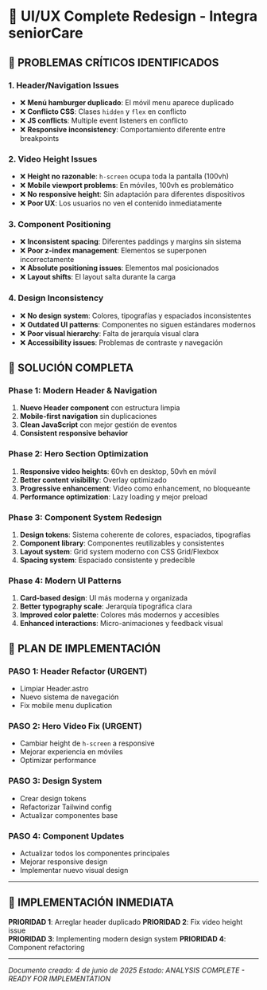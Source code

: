 # 🎨 UI/UX Complete Redesign - Integra seniorCare

## 🚨 PROBLEMAS CRÍTICOS IDENTIFICADOS

### 1. **Header/Navigation Issues**
- ❌ **Menú hamburger duplicado**: El móvil menu aparece duplicado
- ❌ **Conflicto CSS**: Clases `hidden` y `flex` en conflicto
- ❌ **JS conflicts**: Multiple event listeners en conflicto
- ❌ **Responsive inconsistency**: Comportamiento diferente entre breakpoints

### 2. **Video Height Issues**
- ❌ **Height no razonable**: `h-screen` ocupa toda la pantalla (100vh)
- ❌ **Mobile viewport problems**: En móviles, 100vh es problemático
- ❌ **No responsive height**: Sin adaptación para diferentes dispositivos
- ❌ **Poor UX**: Los usuarios no ven el contenido inmediatamente

### 3. **Component Positioning**
- ❌ **Inconsistent spacing**: Diferentes paddings y margins sin sistema
- ❌ **Poor z-index management**: Elementos se superponen incorrectamente
- ❌ **Absolute positioning issues**: Elementos mal posicionados
- ❌ **Layout shifts**: El layout salta durante la carga

### 4. **Design Inconsistency**
- ❌ **No design system**: Colores, tipografías y espaciados inconsistentes
- ❌ **Outdated UI patterns**: Componentes no siguen estándares modernos
- ❌ **Poor visual hierarchy**: Falta de jerarquía visual clara
- ❌ **Accessibility issues**: Problemas de contraste y navegación

## 🎯 SOLUCIÓN COMPLETA

### Phase 1: Modern Header & Navigation
1. **Nuevo Header component** con estructura limpia
2. **Mobile-first navigation** sin duplicaciones
3. **Clean JavaScript** con mejor gestión de eventos
4. **Consistent responsive behavior**

### Phase 2: Hero Section Optimization  
1. **Responsive video heights**: 60vh en desktop, 50vh en móvil
2. **Better content visibility**: Overlay optimizado
3. **Progressive enhancement**: Video como enhancement, no bloqueante
4. **Performance optimization**: Lazy loading y mejor preload

### Phase 3: Component System Redesign
1. **Design tokens**: Sistema coherente de colores, espaciados, tipografías
2. **Component library**: Componentes reutilizables y consistentes
3. **Layout system**: Grid system moderno con CSS Grid/Flexbox
4. **Spacing system**: Espaciado consistente y predecible

### Phase 4: Modern UI Patterns
1. **Card-based design**: UI más moderna y organizada
2. **Better typography scale**: Jerarquía tipográfica clara
3. **Improved color palette**: Colores más modernos y accesibles
4. **Enhanced interactions**: Micro-animaciones y feedback visual

## 🚀 PLAN DE IMPLEMENTACIÓN

### PASO 1: Header Refactor (URGENT)
- Limpiar Header.astro
- Nuevo sistema de navegación
- Fix mobile menu duplication

### PASO 2: Hero Video Fix (URGENT) 
- Cambiar height de `h-screen` a responsive
- Mejorar experiencia en móviles
- Optimizar performance

### PASO 3: Design System
- Crear design tokens
- Refactorizar Tailwind config
- Actualizar componentes base

### PASO 4: Component Updates
- Actualizar todos los componentes principales
- Mejorar responsive design
- Implementar nuevo visual design

---

## 🔧 IMPLEMENTACIÓN INMEDIATA

**PRIORIDAD 1**: Arreglar header duplicado
**PRIORIDAD 2**: Fix video height issue  
**PRIORIDAD 3**: Implementing modern design system
**PRIORIDAD 4**: Component refactoring

---

*Documento creado: 4 de junio de 2025*
*Estado: ANALYSIS COMPLETE - READY FOR IMPLEMENTATION*
